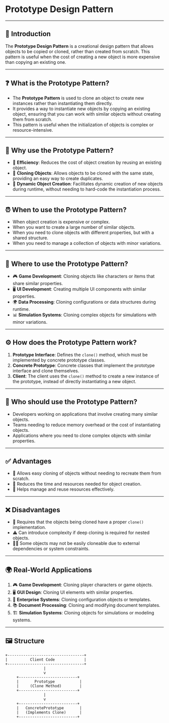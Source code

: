 # Prototype Design Pattern

---

## 🔎 Introduction
The **Prototype Design Pattern** is a creational design pattern that allows objects to be copied or cloned, rather than created from scratch. This pattern is useful when the cost of creating a new object is more expensive than copying an existing one.

---

## ❓ What is the Prototype Pattern?
- The **Prototype Pattern** is used to clone an object to create new instances rather than instantiating them directly.
- It provides a way to instantiate new objects by copying an existing object, ensuring that you can work with similar objects without creating them from scratch.
- This pattern is useful when the initialization of objects is complex or resource-intensive.

---

## 🤔 Why use the Prototype Pattern?
- 🚀 **Efficiency**: Reduces the cost of object creation by reusing an existing object.
- 🔄 **Cloning Objects**: Allows objects to be cloned with the same state, providing an easy way to create duplicates.
- 🌱 **Dynamic Object Creation**: Facilitates dynamic creation of new objects during runtime, without needing to hard-code the instantiation process.

---

## ⏰ When to use the Prototype Pattern?
- When object creation is expensive or complex.
- When you want to create a large number of similar objects.
- When you need to clone objects with different properties, but with a shared structure.
- When you need to manage a collection of objects with minor variations.

---

## 📍 Where to use the Prototype Pattern?
- 🎮 **Game Development**: Cloning objects like characters or items that share similar properties.
- 🖥️ **UI Development**: Creating multiple UI components with similar properties.
- 🌍 **Data Processing**: Cloning configurations or data structures during runtime.
- 📊 **Simulation Systems**: Cloning complex objects for simulations with minor variations.

---

## ⚙️ How does the Prototype Pattern work?
1. **Prototype Interface**: Defines the `clone()` method, which must be implemented by concrete prototype classes.
2. **Concrete Prototype**: Concrete classes that implement the prototype interface and clone themselves.
3. **Client**: The client uses the `clone()` method to create a new instance of the prototype, instead of directly instantiating a new object.

---

## 👥 Who should use the Prototype Pattern?
- Developers working on applications that involve creating many similar objects.
- Teams needing to reduce memory overhead or the cost of instantiating objects.
- Applications where you need to clone complex objects with similar properties.

---

## ✅ Advantages
- 🔄 Allows easy cloning of objects without needing to recreate them from scratch.
- 🚀 Reduces the time and resources needed for object creation.
- 🌱 Helps manage and reuse resources effectively.

---

## ❌ Disadvantages
- 🧩 Requires that the objects being cloned have a proper `clone()` implementation.
- ⚠️ Can introduce complexity if deep cloning is required for nested objects.
- 🕵️‍♂️ Some objects may not be easily cloneable due to external dependencies or system constraints.

---

## 🌍 Real-World Applications
1. 🎮 **Game Development**: Cloning player characters or game objects.
2. 🖥️ **GUI Design**: Cloning UI elements with similar properties.
3. 🏢 **Enterprise Systems**: Cloning configuration objects or templates.
4. 📚 **Document Processing**: Cloning and modifying document templates.
5. 🏗️ **Simulation Systems**: Cloning objects for simulations or modeling systems.

---

## 🖼️ Structure

```plaintext
+----------------------------------+
|          Client Code             |
+----------------------------------+
                 |
                 v
     +--------------------------+
     |       Prototype           |
     |     (Clone Method)        |
     +--------------------------+
                 |
                 v
     +--------------------------+
     |   ConcretePrototype       |
     |   (Implements Clone)      |
     +--------------------------+
